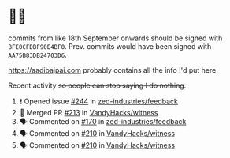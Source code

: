# 👋🏻
<!--
**aadibajpai/aadibajpai** is a ✨ _special_ ✨ repository because its `README.md` (this file) appears on your GitHub profile.
-->
commits from like 18th September onwards should be signed with `BFE0CFDBF90E4BF0`. Prev. commits would have been signed with `AA75B83DB24703D6`.

https://aadibajpai.com probably contains all the info I'd put here.

Recent activity ~~so people can stop saying I do nothing~~:
<!--START_SECTION:activity-->
1. ❗️ Opened issue [#244](https://github.com/zed-industries/feedback/issues/244) in [zed-industries/feedback](https://github.com/zed-industries/feedback)
2. 🎉 Merged PR [#213](https://github.com/VandyHacks/witness/pull/213) in [VandyHacks/witness](https://github.com/VandyHacks/witness)
3. 🗣 Commented on [#170](https://github.com/zed-industries/feedback/issues/170) in [zed-industries/feedback](https://github.com/zed-industries/feedback)
4. 🗣 Commented on [#210](https://github.com/VandyHacks/witness/issues/210) in [VandyHacks/witness](https://github.com/VandyHacks/witness)
5. 🗣 Commented on [#210](https://github.com/VandyHacks/witness/issues/210) in [VandyHacks/witness](https://github.com/VandyHacks/witness)
<!--END_SECTION:activity-->
